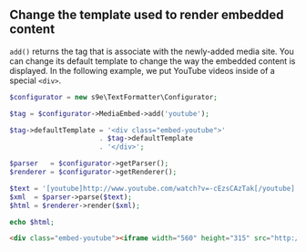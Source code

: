 ## Change the template used to render embedded content

`add()` returns the tag that is associate with the newly-added media site. You can change its default template to change the way the embedded content is displayed. In the following example, we put YouTube videos inside of a special `<div>`.

```php
$configurator = new s9e\TextFormatter\Configurator;

$tag = $configurator->MediaEmbed->add('youtube');

$tag->defaultTemplate = '<div class="embed-youtube">'
                      . $tag->defaultTemplate
                      . '</div>';

$parser   = $configurator->getParser();
$renderer = $configurator->getRenderer();

$text = '[youtube]http://www.youtube.com/watch?v=-cEzsCAzTak[/youtube]';
$xml  = $parser->parse($text);
$html = $renderer->render($xml);

echo $html;
```
```html
<div class="embed-youtube"><iframe width="560" height="315" src="http://www.youtube.com/embed/-cEzsCAzTak" allowfullscreen="" frameborder="0" scrolling="no"></iframe></div>
```

